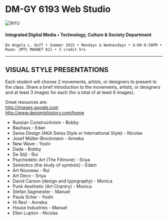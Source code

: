 # DM-GY 6193 Web Studio

![NYU](http://ws2.polishedsolid.com/de/nyu_soe_logo.png)
#### Integrated Digital Media • Technology, Culture & Society Department

    De Angela L. Duff • Summer 2015 • Mondays & Wednesdays • 6:00-8:50PM • Room: 2MTC MAGNET 811 • 3 credit hrs

---

## VISUAL STYLE PRESENTATIONS

Each student will choose 2 movements, artists, or designers to present to the class. Share a brief introduction to the movements, artists, or designers and at least 3 images for each (for a total of at least 6 images).

Great resources are:<br>
http://images.google.com<br>
http://www.designishistory.com/home


* Russian Constructivism - Bobby
* Bauhaus - Edan
* Swiss Design (AKA Swiss Style or International Style) - Nicolas
* Josef Müller-Brockmann - Anneka
* New Wave - Yoshi
* Dada - Bobby
* De Stijl - Rui
* Psychedelic Art (The Fillmore) - Sriya
* Semiotics (the study of symbols) - Edam
* Art Nouveau - Rui
* Art Deco - Sriya
* David Carson (design and typography) - Monica
* Punk Aesthetic (Art Chantry) - Monica
* Stefan Sagmeister - Manuel
* Paula Scher - Yoshi
* Hi Res! - Anneka
* House Industries - Manuel
* Ellen Lupton - Nicolas











